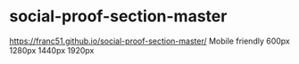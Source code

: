 ﻿# social-proof-section-master
https://franc51.github.io/social-proof-section-master/
Mobile friendly
600px
1280px
1440px
1920px
